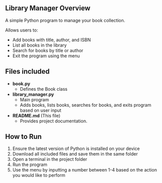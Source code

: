 ## Library Manager Overview
A simple Python program to manage your book collection. 

Allows users to: 
- Add books with title, author, and ISBN
- List all books in the library
- Search for books by title or author
- Exit the program using the menu

## Files included
- **book.py**
  - Defines the Book class
- **library_manager.py**
  - Main program
  - Adds books, lists books, searches for books, and exits program based on user input
- **README.md**  (This file)
  -  Provides project documentation.

## How to Run
1. Ensure the latest version of Python is installed on your device
2. Download all included files and save them in the same folder
3. Open a terminal in the project folder
4. Run the program
5. Use the menu by inputting a number between 1-4 based on the action you would like to perform

